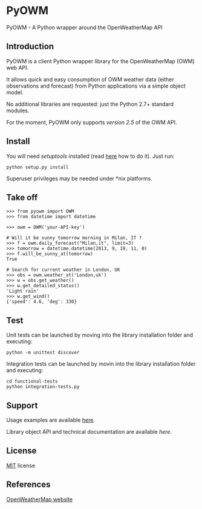 PyOWM
=====
PyOWM - A Python wrapper around the OpenWeatherMap API

Introduction
------------
PyOWM is a client Python wrapper library for the OpenWeatherMap (OWM) web API.

It allows quick and easy consumption of OWM weather data (either observations 
and forecast) from Python applications via a simple object model.

No additional libraries are requested: just the Python 2.7+ standard modules.

For the moment, PyOWM only supports _version 2.5_ of the OWM API.

Install
-------
You will need _setuptools_ installed (read [here](https://pypi.python.org/pypi/setuptools) 
how to do it). Just run:

    python setup.py install

Superuser privileges may be needed under *nix platforms. 

Take off
--------
    >>> from pyowm import OWM
    >>> from datetime import datetime

    >>> owm = OWM('your-API-key')
    
    # Will it be sunny tomorrow morning in Milan, IT ?
    >>> f = owm.daily_forecast("Milan,it", limit=3)
    >>> tomorrow = datetime.datetime(2013, 9, 19, 11, 0)
    >>> f.will_be_sunny_at(tomorrow)
    True
    
    # Search for current weather in London, UK
    >>> obs = owm.weather_at('London,uk')
    >>> w = obs.get_weather()
    >>> w.get_detailed_status()
    'Light rain'
    >>> w.get_wind()
    {'speed': 4.6, 'deg': 330}

Test
----
Unit tests can be launched by moving into the library installation folder and 
executing:

    python -m unittest discover
    
Integration tests can be launched by movin into the library installation folder
and executing:

    cd functional-tests
    python integration-tests.py  

Support
-------
Usage examples are available [here](https://github.com/csparpa/pyowm/blob/master/docs/usage-examples.md).

Library object API and technical documentation are available _here_.

License
-------
[MIT](https://github.com/csparpa/pyowm/blob/master/LICENSE) license

References
----------
[OpenWeatherMap website](http://openweathermap.org/)
